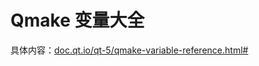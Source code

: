 # Qmake 变量大全

具体内容：[doc.qt.io/qt-5/qmake-variable-reference.html#](http://doc.qt.io/qt-5/qmake-variable-reference.html#)

